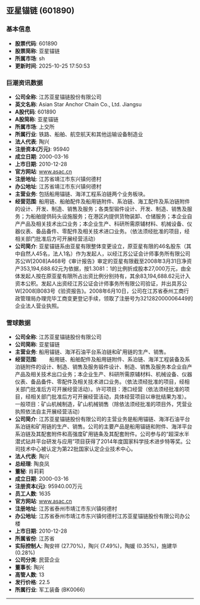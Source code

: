 ## 亚星锚链 (601890)

### 基本信息

- **股票代码**: 601890
- **股票简称**: 亚星锚链
- **所属市场**: sh
- **更新时间**: 2025-10-25 17:50:53

### 巨潮资讯数据

- **公司全称**: 江苏亚星锚链股份有限公司
- **英文名称**: Asian Star Anchor Chain Co., Ltd. Jiangsu
- **A股代码**: 601890
- **A股简称**: 亚星锚链
- **所属市场**: 上交所
- **所属行业**: 铁路、船舶、航空航天和其他运输设备制造业
- **法人代表**: 陶兴
- **注册资本(万元)**: 95940
- **成立日期**: 2000-03-16
- **上市日期**: 2010-12-28
- **官方网站**: www.asac.cn
- **注册地址**: 江苏省靖江市东兴镇何德村
- **办公地址**: 江苏省靖江市东兴镇何德村
- **主营业务**: 包括船用锚链、海洋工程系泊链两个业务板块。
- **经营范围**: 船用链、船舶配件及船用链附件、系泊链、海工配件及系泊链附件的设计、开发、制造、销售及服务；各类型锻件设计、开发、制造、销售及服务；为船舶提供码头设施服务；在港区内提供货物装卸、仓储服务；本企业自产产品及相关技术出口业务；本企业生产、科研所需原辅材料、机械设备、仪器仪表、备品备件、零配件及相关技术进口业务。（依法须经批准的项目，经相关部门批准后方可开展经营活动）
- **公司简介**: 亚星锚链系由亚星有限整体变更设立，原亚星有限的46名股东（其中自然人45名，法人1名）作为发起人，以经江苏公证会计师事务所有限公司苏公W[2008]A468号《审计报告》审定的亚星有限截至2008年3月31日净资产353,194,688.62元为依据，按1.3081：1的比例折成股本27,000万元，由全体发起人按在原亚星有限所占出资比例分别持有，其余83,194,688.62元计入资本公积。发起人出资经江苏公证会计师事务所有限公司验证，并出具苏公W[2008]B083号《验资报告》。2008年6月10日，公司在江苏省泰州工商行政管理局办理完毕工商变更登记手续，领取了注册号为321282000006449的企业法人营业执照。

### 雪球数据

- **公司全称**: 江苏亚星锚链股份有限公司
- **公司简称**: 亚星锚链
- **主营业务**: 船用锚链、海洋石油平台系泊链和矿用链的生产、销售。
- **经营范围**: 　　船用链、船舶配件及船用链附件、系泊链、海洋工程装备及系泊链附件的设计、制造、销售及服务锻件设计、制造、销售及服务本企业自产产品及相关技术出口业务；本企业生产、科研所需原辅材料、机械设备、仪器仪表、备品备件、零配件及相关技术进口业务。（依法须经批准的项目，经相关部门批准后方可开展经营活动）。许可项目：港口经营（依法须经批准的项目，经相关部门批准后方可开展经营活动，具体经营项目以审批结果为准）。一般项目：矿山机械制造，矿山机械销售（除依法须经批准的项目外，凭营业执照依法自主开展经营活动）
- **公司简介**: 江苏亚星锚链股份有限公司的主营业务是船用锚链、海洋石油平台系泊链和矿用链的生产、销售。公司的主要产品是船用锚链和附件、海洋平台系泊链及其配套附件和高强度矿用链条及其配套附件。公司参与的“超深水半潜式钻井平台研发与应用”项目获得了2014年度国家科学技术进步特等奖。公司技术中心被认定为第22批国家认定企业技术中心。
- **法人代表**: 陶兴
- **总经理**: 陶良凤
- **董秘**: 肖莉莉
- **成立日期**: 2000-03-16
- **注册资本(元)**: 95940.00万元
- **员工人数**: 1635
- **官方网站**: www.asac.cn
- **注册地址**: 江苏省泰州市靖江市东兴镇何德村
- **办公地址**: 江苏省泰州市靖江市东兴镇何德村江苏亚星锚链股份有限公司办公楼
- **上市日期**: 2010-12-28
- **所属省份**: 江苏省
- **实际控制人**: 陶安祥 (27.70%)，陶兴 (7.49%)，陶媛 (0.35%)，施建华 (0.28%)
- **公司分类**: 民营企业
- **董事长**: 陶兴
- **高管人数**: 13
- **发行价格**: 22.5
- **所属行业**: 军工装备 (BK0066)

---